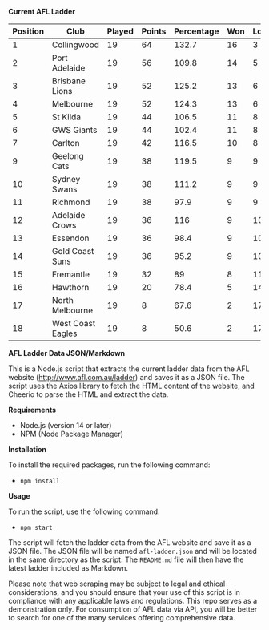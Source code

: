 **Current AFL Ladder**

| Position | Club | Played | Points | Percentage | Won | Lost | Drawn | PF | PA |
| -------- | ---- | ------ | ------ | ---------- | --- | ---- | ----- | -- | -- |
| 1 | Collingwood | 19 | 64 | 132.7 | 16 | 3 | 0 | 1759 | 1326 |
| 2 | Port Adelaide | 19 | 56 | 109.8 | 14 | 5 | 0 | 1760 | 1603 |
| 3 | Brisbane Lions | 19 | 52 | 125.2 | 13 | 6 | 0 | 1808 | 1444 |
| 4 | Melbourne | 19 | 52 | 124.3 | 13 | 6 | 0 | 1756 | 1413 |
| 5 | St Kilda | 19 | 44 | 106.5 | 11 | 8 | 0 | 1480 | 1390 |
| 6 | GWS Giants | 19 | 44 | 102.4 | 11 | 8 | 0 | 1581 | 1544 |
| 7 | Carlton | 19 | 42 | 116.5 | 10 | 8 | 1 | 1625 | 1395 |
| 9 | Geelong Cats | 19 | 38 | 119.5 | 9 | 9 | 1 | 1756 | 1469 |
| 10 | Sydney Swans | 19 | 38 | 111.2 | 9 | 9 | 1 | 1710 | 1538 |
| 11 | Richmond | 19 | 38 | 97.9 | 9 | 9 | 1 | 1564 | 1598 |
| 12 | Adelaide Crows | 19 | 36 | 116 | 9 | 10 | 0 | 1815 | 1565 |
| 13 | Essendon | 19 | 36 | 98.4 | 9 | 10 | 0 | 1612 | 1638 |
| 14 | Gold Coast Suns | 19 | 36 | 95.2 | 9 | 10 | 0 | 1504 | 1580 |
| 15 | Fremantle | 19 | 32 | 89 | 8 | 11 | 0 | 1476 | 1658 |
| 16 | Hawthorn | 19 | 20 | 78.4 | 5 | 14 | 0 | 1398 | 1784 |
| 17 | North Melbourne | 19 | 8 | 67.6 | 2 | 17 | 0 | 1305 | 1931 |
| 18 | West Coast Eagles | 19 | 8 | 50.6 | 2 | 17 | 0 | 1143 | 2259 |

**AFL Ladder Data JSON/Markdown**

This is a Node.js script that extracts the current ladder data from the AFL website (http://www.afl.com.au/ladder) and saves it as a JSON file. The script uses the Axios library to fetch the HTML content of the website, and Cheerio to parse the HTML and extract the data.

**Requirements**

- Node.js (version 14 or later)
- NPM (Node Package Manager)

**Installation**

To install the required packages, run the following command:

 - `npm install`

**Usage**

To run the script, use the following command:

 - `npm start`

The script will fetch the ladder data from the AFL website and save it as a JSON file. The JSON file will be named `afl-ladder.json` and will be located in the same directory as the script. The `README.md` file will then have the latest ladder included as Markdown.

Please note that web scraping may be subject to legal and ethical considerations, and you should ensure that your use of this script is in compliance with any applicable laws and regulations. This repo serves as a demonstration only. For consumption of AFL data via API, you will be better to search for one of the many services offering comprehensive data.
